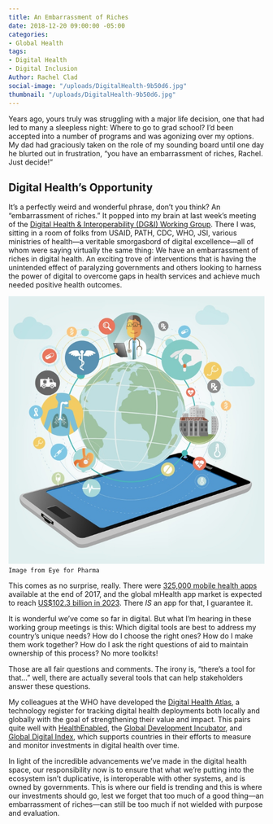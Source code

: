 ```yaml
---
title: An Embarrassment of Riches
date: 2018-12-20 09:00:00 -05:00
categories:
- Global Health
tags:
- Digital Health
- Digital Inclusion
Author: Rachel Clad
social-image: "/uploads/DigitalHealth-9b50d6.jpg"
thumbnail: "/uploads/DigitalHealth-9b50d6.jpg"
---
```


Years ago, yours truly was struggling with a major life decision, one that had led to many a sleepless night: Where to go to grad school? I’d been accepted into a number of programs and was agonizing over my options. My dad had graciously taken on the role of my sounding board until one day he blurted out in frustration, “you have an embarrassment of riches, Rachel. Just decide!”

<!--more-->

## Digital Health’s Opportunity

It’s a perfectly weird and wonderful phrase, don’t you think? An “embarrassment of riches.” It popped into my brain at last week’s meeting of the [Digital Health & Interoperability (DG&I) Working Group](https://www.healthdatacollaborative.org/how-we-work/digital-health-interoperability-working-group/). There I was, sitting in a room of folks from USAID, PATH, CDC, WHO, JSI, various ministries of health—a veritable smorgasbord of digital excellence—all of whom were saying virtually the same thing: We have an embarrassment of riches in digital health. An exciting trove of interventions that is having the unintended effect of paralyzing governments and others looking to harness the power of digital to overcome gaps in health services and achieve much needed positive health outcomes.

![DigitalHealth.jpg](/uploads/DigitalHealth.jpg)`Image from Eye for Pharma`

This comes as no surprise, really. There were [325,000 mobile health apps](https://research2guidance.com/325000-mobile-health-apps-available-in-2017/) available at the end of 2017, and the global mHealth app market is expected to reach [US$102.3 billion in 2023](https://liquid-state.com/mhealth-apps-market-snapshot/). There *IS* an app for that, I guarantee it.

It is wonderful we’ve come so far in digital. But what I’m hearing in these working group meetings is this: Which digital tools are best to address my country’s unique needs? How do I choose the right ones? How do I make them work together? How do I ask the right questions of aid to maintain ownership of this process? No more toolkits!

Those are all fair questions and comments. The irony is, “there’s a tool for that…” well, there are actually several tools that can help stakeholders answer these questions.

My colleagues at the WHO have developed the [Digital Health Atlas](https://digitalhealthatlas.org/en/-/), a technology register for tracking digital health deployments both locally and globally with the goal of strengthening their value and impact. This pairs quite well with [HealthEnabled](http://healthenabled.org/wordpress/), the [Global Development Incubator](https://globaldevincubator.org/), and [Global Digital Index](https://www.digitalhealthindex.org/), which supports countries in their efforts to measure and monitor investments in digital health over time.

In light of the incredible advancements we’ve made in the digital health space, our responsibility now is to ensure that what we’re putting into the ecosystem isn’t duplicative, is interoperable with other systems, and is owned by governments. This is where our field is trending and this is where our investments should go, lest we forget that too much of a good thing—an embarrassment of riches—can still be too much if not wielded with purpose and evaluation.